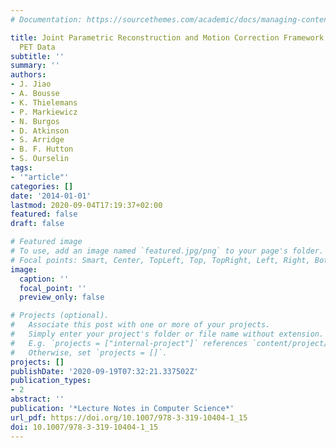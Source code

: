 ```yaml
---
# Documentation: https://sourcethemes.com/academic/docs/managing-content/

title: Joint Parametric Reconstruction and Motion Correction Framework for Dynamic
  PET Data
subtitle: ''
summary: ''
authors:
- J. Jiao
- A. Bousse
- K. Thielemans
- P. Markiewicz
- N. Burgos
- D. Atkinson
- S. Arridge
- B. F. Hutton
- S. Ourselin
tags:
- '"article"'
categories: []
date: '2014-01-01'
lastmod: 2020-09-04T17:19:37+02:00
featured: false
draft: false

# Featured image
# To use, add an image named `featured.jpg/png` to your page's folder.
# Focal points: Smart, Center, TopLeft, Top, TopRight, Left, Right, BottomLeft, Bottom, BottomRight.
image:
  caption: ''
  focal_point: ''
  preview_only: false

# Projects (optional).
#   Associate this post with one or more of your projects.
#   Simply enter your project's folder or file name without extension.
#   E.g. `projects = ["internal-project"]` references `content/project/deep-learning/index.md`.
#   Otherwise, set `projects = []`.
projects: []
publishDate: '2020-09-19T07:32:21.337502Z'
publication_types:
- 2
abstract: ''
publication: '*Lecture Notes in Computer Science*'
url_pdf: https://doi.org/10.1007/978-3-319-10404-1_15
doi: 10.1007/978-3-319-10404-1_15
---
```

